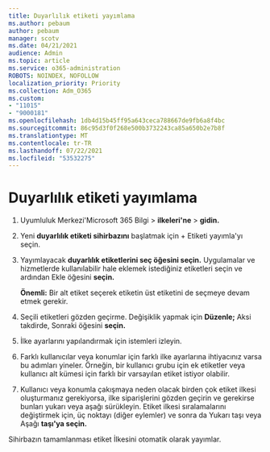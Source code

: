 ```yaml
---
title: Duyarlılık etiketi yayımlama
ms.author: pebaum
author: pebaum
manager: scotv
ms.date: 04/21/2021
audience: Admin
ms.topic: article
ms.service: o365-administration
ROBOTS: NOINDEX, NOFOLLOW
localization_priority: Priority
ms.collection: Adm_O365
ms.custom:
- "11015"
- "9000181"
ms.openlocfilehash: 1db4d15b45ff95a643ceca788667de9fb6a8f4bc
ms.sourcegitcommit: 86c95d3f0f268e500b3732243ca85a650b2e7b8f
ms.translationtype: MT
ms.contentlocale: tr-TR
ms.lasthandoff: 07/22/2021
ms.locfileid: "53532275"
---
```

# <a name="how-to-publish-a-sensitivity-label"></a>Duyarlılık etiketi yayımlama

1. Uyumluluk Merkezi'Microsoft 365 Bilgi > **ilkeleri'ne**  >  **gidin.**

1. Yeni **duyarlılık etiketi sihirbazını** başlatmak için + Etiketi yayımla'yı seçin.

1. Yayımlayacak **duyarlılık etiketlerini seç öğesini seçin.** Uygulamalar ve hizmetlerde kullanılabilir hale eklemek istediğiniz etiketleri seçin ve ardından Ekle öğesini **seçin.**

    **Önemli:** Bir alt etiket seçerek etiketin üst etiketini de seçmeye devam etmek gerekir.

1. Seçili etiketleri gözden geçirme. Değişiklik yapmak için **Düzenle;** Aksi takdirde, Sonraki öğesini **seçin.**

1. İlke ayarlarını yapılandırmak için istemleri izleyin.

1. Farklı kullanıcılar veya konumlar için farklı ilke ayarlarına ihtiyacınız varsa bu adımları yineler. Örneğin, bir kullanıcı grubu için ek etiketler veya kullanıcı alt kümesi için farklı bir varsayılan etiket istiyor olabilir.

1. Kullanıcı veya konumla çakışmaya neden olacak birden çok etiket ilkesi oluşturmanız gerekiyorsa, ilke siparişlerini gözden geçirin ve gerekirse bunları yukarı veya aşağı sürükleyin. Etiket ilkesi sıralamalarını değiştirmek için, üç noktayı (diğer eylemler) ve sonra da Yukarı taşı veya Aşağı **taşı'ya seçin.** 

Sihirbazın tamamlanması etiket İlkesini otomatik olarak yayımlar.